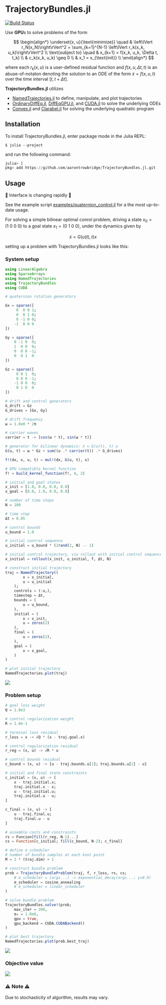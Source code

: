 # TrajectoryBundles.jl

[![Build Status](https://github.com/aarontrowbridge/TrajectoryBundles.jl/actions/workflows/CI.yml/badge.svg?branch=main)](https://github.com/aarontrowbridge/TrajectoryBundles.jl/actions/workflows/CI.yml?query=branch%4Amain)

<!-- ## Description -->

<!-- The *[trajectory bundle method](https://kevintracy.info/ktracy_phd_robotics_2024.pdf#page=155)* is a sample-based, gradient-free, parallelizable optimization algorithm for solving trajectory optimization problems of the form -->
Use **GPU**s to solve problems of the form

$$
\begin{align*}
\underset{x, u}{\text{minimize}} \quad & \left\lVert r_N(x_N)\right\rVert^2 + \sum_{k=1}^{N-1} \left\lVert r_k(x_k, u_k)\right\rVert^2 \\
\text{subject to} \quad & x_{k+1} = f(x_k, u_k, \Delta t, t_k) \\
& c_k(x_k, u_k) \geq 0 \\
& x_1 = x_{\text{init}} \\
\end{align*}
$$

where each $r_k(x, u)$ is a user-defined residual function and $f(x, u, \Delta t, t)$ is an abuse-of-notaton denoting the solution to an ODE of the form $\dot{x} = f(x, u, t)$ over the time interval $[t, t + \Delta t]$. 


<!-- TrajectoryBundles.jl is a Julia package that provides a high-level interface for defining, solving, and visualizing trajectory optimization problems using the trajectory bundle method. -->

**TrajectoryBundles.jl** utilizes
 - [NamedTrajectories.jl](https://github.com/kestrelquantum/NamedTrajectories.jl) to define, manipulate, and plot trajectories
 - [OrdinaryDiffEq.jl](https://github.com/SciML/OrdinaryDiffEq.jl), [DiffEqGPU.jl](https://github.com/SciML/DiffEqGPU.jl), and [CUDA.jl](https://github.com/JuliaGPU/CUDA.jl) to solve the underlying ODEs
 - [Convex.jl](https://github.com/jump-dev/Convex.jl) and [Clarabel.jl](https://github.com/oxfordcontrol/Clarabel.jl) for solving the underlying quadratic program

## Installation

To install TrajectoryBundles.jl, enter package mode in the Julia REPL:

```
$ julia --project
```

and run the following command:

```julia
julia> ]
pkg> add https://github.com/aarontrowbridge/TrajectoryBundles.jl.git 
```

## Usage

:construction: Interface is changing rapidly :construction:

See the example script [examples/quaternion_control.jl](./examples/quaternion_control.jl) for a the most up-to-date usage.

For solving a simple bilinear optimal conrol problem, driving a state $x_0 = (1 \ 0 \ 0 \ 0)$ to a goal state $x_1 = (0 \ 1 \ 0 \ 0)$, under the dynamics given by

$$
\dot{x} = G(u(t), t) x
$$

setting up a problem with TrajectoryBundles.jl looks like this:

### System setup 

```julia
using LinearAlgebra
using SparseArrays
using NamedTrajectories
using TrajectoryBundles
using CUDA

# quaternion rotation generators 

Gx = sparse([
     0  0 0 1;
     0  0 1 0;
     0 -1 0 0;
    -1  0 0 0
])

Gy = sparse([
    0 -1 0  0;
    1  0 0  0;
    0  0 0 -1;
    0  0 1  0
])

Gz = sparse([
     0 0 1  0;
     0 0 0 -1;
    -1 0 0  0;
     0 1 0  0
])

# drift and control generators
G_drift = Gz
G_drives = [Gx, Gy]

# drift frequency
ω = 1.0e0 * 2π

# carrier waves
carrier = t -> [cos(ω * t), sin(ω * t)]

# generator for bilinear dynamics: ẋ = G(u(t), t) x
G(u, t) = ω * Gz + sum((u .* carrier(t)) .* G_drives)

f!(dx, x, u, t) = mul!(dx, G(u, t), x)

# GPU compatible kernel function
f! = build_kernel_function(f!, 4, 2)

# initial and goal states
x_init = [1.0, 0.0, 0.0, 0.0]
x_goal = [0.0, 1.0, 0.0, 0.0]

# number of time steps
N = 100

# time step
Δt = 0.05

# control bounds
u_bound = 1.0

# initial control sequence
u_initial = u_bound * (2rand(2, N) .- 1)

# initial control trajectory, via rollout with initial control sequence
x_initial = rollout(x_init, u_initial, f, Δt, N)

# construct initial trajectory
traj = NamedTrajectory((
        x = x_initial,
        u = u_initial
    );
    controls = (:u,),
    timestep = Δt,
    bounds = (
        u = u_bound,
    ),
    initial = (
        x = x_init,
        u = zeros(2)
    ),
    final = (
        u = zeros(2),
    ),
    goal = (
        x = x_goal,
    )
)

# plot initial trajectory
NamedTrajectories.plot(traj)
```
![](examples/plots/initial.png)

### Problem setup

```julia
# goal loss weight
Q = 1.0e3

# control regularization weight
R = 1.0e-1

# terminal loss residual
r_loss = x -> √Q * (x - traj.goal.x)

# control regularization residual
r_reg = (x, u) -> √R * u

# control bounds residual
c_bound = (x, u) -> [u - traj.bounds.u[1]; traj.bounds.u[2] - u]

# initial and final state constraints
c_initial = (x, u) -> [
    x - traj.initial.x;
    traj.initial.x - x;
    u - traj.initial.u;
    traj.initial.u - u;
]

c_final = (x, u) -> [
    u - traj.final.u;
    traj.final.u - u
]

# assemble costs and constraints
rs = Funcion[fill(r_reg, N-1)...]
cs = Function[c_initial; fill(c_bound, N-2); c_final]

# define σ scheduler
# number of bundle samples at each knot point
M = 2 * (traj.dim) + 1

# construct bundle problem
prob = TrajectoryBundleProblem(traj, f, r_loss, rs, cs;
    # σ_scheduler = (args...) -> exponential_decay(args...; γ=0.9)
    σ_scheduler = cosine_annealing
    # σ_scheduler = linear_scheduler
)

# solve bundle problem
TrajectoryBundles.solve!(prob;
    max_iter = 200,
    σ₀ = 1.0e0,
    gpu = true,
    gpu_backend = CUDA.CUDABackend()
)

# plot best trajectory 
NamedTrajectories.plot(prob.best_traj)
```
![](examples/plots/final.png)

### Objective value
![](examples/plots/loss.png)

### :warning: Note :warning:
Due to stochasticity of algorithm, results may vary.